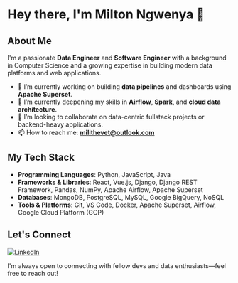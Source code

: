 <!--
**Ngwenya-Mn/Ngwenya-Mn** is a ✨ _special_ ✨ repository because its `README.md` (this file) appears on your GitHub profile.

Here are some ideas to get you started:

- 🔭 I’m currently working on ...
- 🌱 I’m currently learning ...
- 👯 I’m looking to collaborate on ...
- 🤔 I’m looking for help with ...
- 💬 Ask me about ...
- 📫 How to reach me: ...
- 😄 Pronouns: ...
- ⚡ Fun fact: ...
-->

# Hey there, I'm Milton Ngwenya 👋

## About Me

I'm a passionate **Data Engineer** and **Software Engineer** with a background in Computer Science and a growing expertise in building modern data platforms and web applications.

- 🔭 I’m currently working on building **data pipelines** and dashboards using **Apache Superset**.
- 🌱 I’m currently deepening my skills in **Airflow**, **Spark**, and **cloud data architecture**.
- 👯 I’m looking to collaborate on data-centric fullstack projects or backend-heavy applications.
- 📫 How to reach me: **milithevet@outlook.com**

## My Tech Stack

- **Programming Languages**: Python, JavaScript, Java  
- **Frameworks & Libraries**: React, Vue.js, Django, Django REST Framework, Pandas, NumPy, Apache Airflow, Apache Superset  
- **Databases**: MongoDB, PostgreSQL, MySQL, Google BigQuery, NoSQL  
- **Tools & Platforms**: Git, VS Code, Docker, Apache Superset, Airflow, Google Cloud Platform (GCP)

<!--## GitHub Stats

![GitHub Stats](https://github-readme-stats.vercel.app/api?username=Ngwenya-Mn&show_icons=true&theme=radical)

## Recent Projects

### [Project 1]

[Project 1 Description]

### [Project 2]

[Project 2 Description]
-->

## Let's Connect

[![LinkedIn](https://img.shields.io/badge/-LinkedIn-blue?style=flat&logo=linkedin&logoColor=white)](https://www.linkedin.com/in/milton-ngwenya/)

I'm always open to connecting with fellow devs and data enthusiasts—feel free to reach out!
